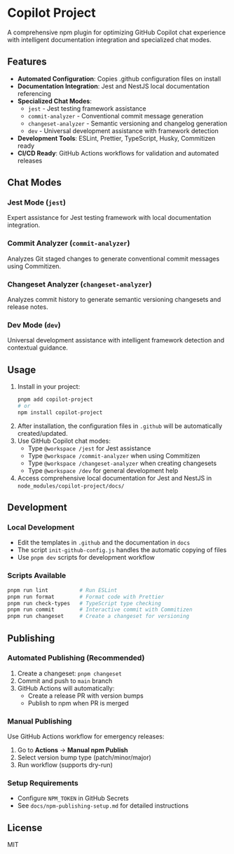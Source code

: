 # Copilot Project

A comprehensive npm plugin for optimizing GitHub Copilot chat experience with intelligent documentation integration and specialized chat modes.

## Features

- **Automated Configuration**: Copies .github configuration files on install
- **Documentation Integration**: Jest and NestJS local documentation referencing
- **Specialized Chat Modes**:
  - `jest` - Jest testing framework assistance
  - `commit-analyzer` - Conventional commit message generation
  - `changeset-analyzer` - Semantic versioning and changelog generation
  - `dev` - Universal development assistance with framework detection
- **Development Tools**: ESLint, Prettier, TypeScript, Husky, Commitizen ready
- **CI/CD Ready**: GitHub Actions workflows for validation and automated releases

## Chat Modes

### Jest Mode (`jest`)

Expert assistance for Jest testing framework with local documentation integration.

### Commit Analyzer (`commit-analyzer`)

Analyzes Git staged changes to generate conventional commit messages using Commitizen.

### Changeset Analyzer (`changeset-analyzer`)

Analyzes commit history to generate semantic versioning changesets and release notes.

### Dev Mode (`dev`)

Universal development assistance with intelligent framework detection and contextual guidance.

## Usage

1. Install in your project:
   ```sh
   pnpm add copilot-project
   # or
   npm install copilot-project
   ```
2. After installation, the configuration files in `.github` will be automatically created/updated.
3. Use GitHub Copilot chat modes:
   - Type `@workspace /jest` for Jest assistance
   - Type `@workspace /commit-analyzer` when using Commitizen
   - Type `@workspace /changeset-analyzer` when creating changesets
   - Type `@workspace /dev` for general development help
4. Access comprehensive local documentation for Jest and NestJS in `node_modules/copilot-project/docs/`

## Development

### Local Development

- Edit the templates in `.github` and the documentation in `docs`
- The script `init-github-config.js` handles the automatic copying of files
- Use `pnpm dev` scripts for development workflow

### Scripts Available

```bash
pnpm run lint          # Run ESLint
pnpm run format        # Format code with Prettier
pnpm run check-types   # TypeScript type checking
pnpm run commit        # Interactive commit with Commitizen
pnpm run changeset     # Create a changeset for versioning
```

## Publishing

### Automated Publishing (Recommended)

1. Create a changeset: `pnpm changeset`
2. Commit and push to `main` branch
3. GitHub Actions will automatically:
   - Create a release PR with version bumps
   - Publish to npm when PR is merged

### Manual Publishing

Use GitHub Actions workflow for emergency releases:

1. Go to **Actions** → **Manual npm Publish**
2. Select version bump type (patch/minor/major)
3. Run workflow (supports dry-run)

### Setup Requirements

- Configure `NPM_TOKEN` in GitHub Secrets
- See `docs/npm-publishing-setup.md` for detailed instructions

## License

MIT
